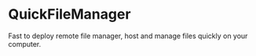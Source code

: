 # QuickFileManager
Fast to deploy remote file manager, host and manage files quickly on your computer.
